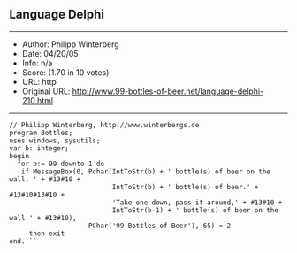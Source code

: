 
## Language Delphi ##
---
- Author: Philipp Winterberg
- Date: 04/20/05
- Info: n/a
- Score:  (1.70 in 10 votes)
- URL: http
- Original URL: http://www.99-bottles-of-beer.net/language-delphi-210.html
---

```// *short* Delphi version of 99 Bottles of beer (Bottles.dpr)
// Philipp Winterberg, http://www.winterbergs.de
program Bottles;
uses windows, sysutils;
var b: integer;
begin
  for b:= 99 downto 1 do
   if MessageBox(0, Pchar(IntToStr(b) + ' bottle(s) of beer on the wall, ' + #13#10 +
                          IntToStr(b) + ' bottle(s) of beer.' + #13#10#13#10 +
                          'Take one down, pass it around,' + #13#10 +
                          IntToStr(b-1) + ' bottle(s) of beer on the wall.' + #13#10),
                    PChar('99 Bottles of Beer'), 65) = 2
     then exit
end.```